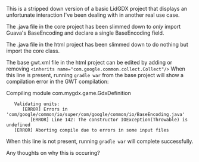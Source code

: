 This is a stripped down version of a basic LidGDX project that displays an
unfortunate interaction I've been dealing with in another real use case.

The .java file in the core project has been slimmed down to _only_ import
Guava's BaseEncoding and declare a single BaseEncoding field.

The .java file in the html project has been slimmed down to do nothing but
import the core class.

The base gwt.xml file in the html project can be edited by adding or removing
    ```
    <inherits name="com.google.common.collect.Collect"/>
    ```
When this line is present, running `gradle war` from the base project will
show a compilation error in the GWT compilation:

Compiling module com.mygdx.game.GdxDefinition
```
   Validating units:
      [ERROR] Errors in 'com/google/common/io/super/com/google/common/io/BaseEncoding.java'
         [ERROR] Line 142: The constructor IOException(Throwable) is undefined
   [ERROR] Aborting compile due to errors in some input files
```
When this line is not present, running `gradle war` will complete successfully.

Any thoughts on why this is occuring?
